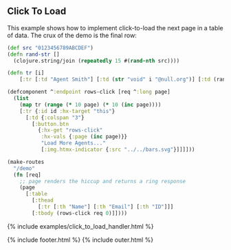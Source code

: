 ## Click To Load

This example shows how to implement click-to-load the next page in a table of data. The crux of the demo is the final row:

```clojure
(def src "0123456789ABCDEF")
(defn rand-str []
  (clojure.string/join (repeatedly 15 #(rand-nth src))))

(defn tr [i]
    [:tr [:td "Agent Smith"] [:td (str "void" i "@null.org")] [:td (rand-str)]])

(defcomponent ^:endpoint rows-click [req ^:long page]
  (list
    (map tr (range (* 10 page) (* 10 (inc page))))
    [:tr {:id id :hx-target "this"}
      [:td {:colspan "3"}
        [:button.btn
          {:hx-get "rows-click"
           :hx-vals {:page (inc page)}}
           "Load More Agents..."
           [:img.htmx-indicator {:src "../../bars.svg"}]]]]))

(make-routes
  "/demo"
  (fn [req]
    ;; page renders the hiccup and returns a ring response
    (page
      [:table
        [:thead
          [:tr [:th "Name"] [:th "Email"] [:th "ID"]]]
        [:tbody (rows-click req 0)]])))

```

{% include examples/click_to_load_handler.html %}

{% include footer.html %}
{% include outer.html %}

